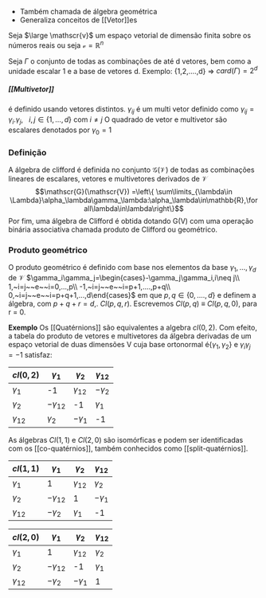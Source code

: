 - Também chamada de álgebra geométrica
- Generaliza conceitos de [[Vetor]]es 

Seja $\large \mathscr{v}$  um espaço vetorial de dimensão finita sobre os números reais ou seja $\mathscr{v}=\mathbb{R}^n$

Seja $\Gamma$ o conjunto de todas as combinações de até d vetores, bem como a unidade escalar 1 e a base de vetores d.
Exemplo: {1,2,....,d} => $card(\Gamma)=2^d$ 
##### [[Multivetor]]
é definido usando vetores distintos. $\gamma_{ij}$ é um multi vetor definido como
$\gamma_{ij}=\gamma_i.\gamma_j,~~~i,j\in\{1,...,d\}$ com $i\neq j$
O quadrado de vetor e multivetor são escalares denotados por $\gamma_0=1$


### Definição
A álgebra de clifford é definida no conjunto $\mathscr{G}(\mathscr{V})$ de todas as combinações lineares de escalares, vetores e multivetores derivados de $\mathscr{V}$ 
$$\mathscr{G}(\mathscr{V}) =\left\{ \sum\limits_{\lambda\in \Lambda}\alpha_\lambda\gamma_\lambda:\alpha_\lambda\in\mathbb{R},\forall\lambda\in\lambda\right\}$$
Por fim, uma álgebra de Clifford é obtida dotando G(V) com uma
operação binária associativa chamada produto de Clifford ou
geométrico.

### Produto geométrico
O produto geométrico é definido com base nos elementos da base $\gamma_1,...,\gamma_d$ de $\mathscr{V}$
$\gamma_i\gamma_j=\begin{cases}-\gamma_j\gamma_i,i\neq j\\ 1,~i=j~~e~~i=0,...,p\\ -1,~i=j~~e~~i=p+1,....,p+q\\ 0,~i=j~~e~~i=p+q+1,...,d\end{cases}$
em que $p,q\in\{0,....,d\}$ e definem a álgebra, com $p + q + r = d,$.
$Cl(p, q, r)$. Escrevemos $Cl(p, q)$ ≡ $Cl(p, q, 0)$, para r = 0.

**Exemplo**
Os [[Quatérnions]] são equivalentes a algebra $cl(0,2)$. Com
efeito, a tabela do produto de vetores e multivetores da álgebra
derivadas de um espaço vetorial de duas dimensões V cuja base
ortonormal é$\{\gamma_1,\gamma_2\}$ e $\gamma_i\gamma_j=-1$ satisfaz:

| $cl(0,2)$     | $\gamma_1$     | $\gamma_2$    | $\gamma_{12}$ |
| ------------- | -------------- | ------------- | ------------- |
| $\gamma_1$    | -1             | $\gamma_{12}$ | $-\gamma_2$   |
| $\gamma_2$    | $-\gamma_{12}$ | -1            | $\gamma_1$    |
| $\gamma_{12}$ | $\gamma_2$     | $-\gamma_1$   | -1            |
As álgebras $Cl(1, 1)$ e $Cl(2, 0)$ são isomórficas e podem ser
identificadas com os [[co-quatérnios]], também conhecidos como
[[split-quatérnios]].

| $cl(1,1)$     | $\gamma_1$     | $\gamma_2$    | $\gamma_{12}$ |
| ------------- | -------------- | ------------- | ------------- |
| $\gamma_1$    | 1              | $\gamma_{12}$ | $\gamma_2$    |
| $\gamma_2$    | $-\gamma_{12}$ | 1             | $-\gamma_1$   |
| $\gamma_{12}$ | $-\gamma_2$    | $\gamma_1$    | -1            |

| $cl(2,0)$  | $\gamma_1$     | $\gamma_2$    | $\gamma_{12}$ |
| ---------- | -------------- | ------------- | ------------- |
| $\gamma_1$ | 1              | $\gamma_{12}$ | $\gamma_2$    |
| $\gamma_2$ | $-\gamma_{12}$ | -1            | $\gamma_1$    |
| $\gamma_{12}$ | $-\gamma_2$    | $-\gamma_1$   | 1             |
